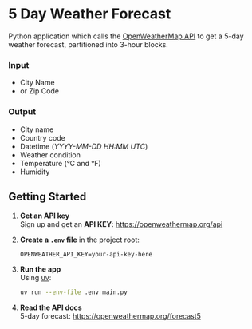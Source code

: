 # 5 Day Weather Forecast
Python application which calls the [OpenWeatherMap API](https://openweathermap.org/api) to get a 5-day weather forecast, partitioned into 3-hour blocks.

### Input
* City Name
* or Zip Code

### Output
* City name
* Country code
* Datetime (*YYYY-MM-DD HH:MM UTC*)
* Weather condition
* Temperature (°C and °F)
* Humidity

## Getting Started

1. **Get an API key**  
   Sign up and get an **API KEY**: https://openweathermap.org/api

2. **Create a `.env` file** in the project root:
   ~~~env
   OPENWEATHER_API_KEY=your-api-key-here
   ~~~

3. **Run the app**  
   Using [uv](https://docs.astral.sh/uv):
   ~~~bash
   uv run --env-file .env main.py
   ~~~

4. **Read the API docs**  
   5-day forecast: https://openweathermap.org/forecast5

